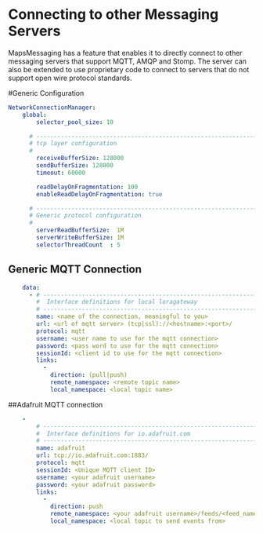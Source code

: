 # Connecting to other Messaging Servers

MapsMessaging has a feature that enables it to directly connect to other messaging servers that support MQTT, AMQP and Stomp. The server can also be extended to use proprietary code to connect to servers that do not support open wire protocol standards.


#Generic Configuration


```yaml
NetworkConnectionManager:
    global:
        selector_pool_size: 10

      # ---------------------------------------------------------------------------------------------------------
      # tcp layer configuration
      #
        receiveBufferSize: 128000
        sendBufferSize: 128000
        timeout: 60000

        readDelayOnFragmentation: 100
        enableReadDelayOnFragmentation: true

      # ---------------------------------------------------------------------------------------------------------
      # Generic protocol configuration
      #
        serverReadBufferSize:  1M
        serverWriteBufferSize: 1M
        selectorThreadCount  : 5

```
## Generic MQTT Connection

```yaml
    data:
      - # ---------------------------------------------------------------------------------------------------------
        #  Interface definitions for local loragateway
        # ---------------------------------------------------------------------------------------------------------
        name: <name of the connection, meaningful to you>
        url: <url of mqtt server> (tcp|ssl)://<hostname>:<port>/
        protocol: mqtt
        username: <user name to use for the mqtt connection>
        password: <pass word to use for the mqtt connection>
        sessionId: <client id to use for the mqtt connection>
        links:
          -
            direction: (pull|push) 
            remote_namespace: <remote topic name>
            local_namespace: <local topic name>
```


##Adafruit MQTT connection

```yaml
    -
        # ---------------------------------------------------------------------------------------------------------
        #  Interface definitions for io.adafruit.com
        # ---------------------------------------------------------------------------------------------------------
        name: adafruit
        url: tcp://io.adafruit.com:1883/
        protocol: mqtt
        sessionId: <Unique MQTT client ID>
        username: <your adafruit username>
        password: <your adafruit password>
        links:
          -
            direction: push
            remote_namespace: <your adafruit username>/feeds/<feed_name>/json
            local_namespace: <local topic to send events from>
```
